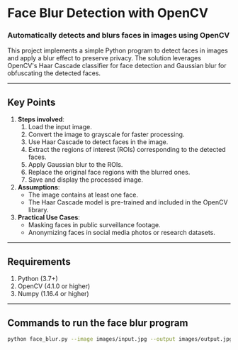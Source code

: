 # **Face Blur Detection with OpenCV**
### Automatically detects and blurs faces in images using OpenCV

This project implements a simple Python program to detect faces in images and apply a blur effect to preserve privacy. The solution leverages OpenCV's Haar Cascade classifier for face detection and Gaussian blur for obfuscating the detected faces.

---

## **Key Points**
1. **Steps involved**:
    1. Load the input image.
    2. Convert the image to grayscale for faster processing.
    3. Use Haar Cascade to detect faces in the image.
    4. Extract the regions of interest (ROIs) corresponding to the detected faces.
    5. Apply Gaussian blur to the ROIs.
    6. Replace the original face regions with the blurred ones.
    7. Save and display the processed image.
2. **Assumptions**:
    - The image contains at least one face.
    - The Haar Cascade model is pre-trained and included in the OpenCV library.
3. **Practical Use Cases**:
    - Masking faces in public surveillance footage.
    - Anonymizing faces in social media photos or research datasets.

---

## **Requirements**
1. Python (3.7+)
2. OpenCV (4.1.0 or higher)
3. Numpy (1.16.4 or higher)

---

## **Commands to run the face blur program**
```bash
python face_blur.py --image images/input.jpg --output images/output.jpg
